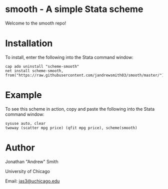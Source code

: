 # smooth - A simple Stata scheme
Welcome to the smooth repo!

# Installation
To install, enter the following into the Stata command window:
```
cap ado uninstall "scheme-smooth"
net install scheme-smooth, from("https://raw.githubusercontent.com/jandrewsmith03/smooth/master/")
```

# Example
To see this scheme in action, copy and paste the following into the Stata command window:
```
sysuse auto, clear
twoway (scatter mpg price) (qfit mpg price), scheme(smooth)
```

# Author
Jonathan "Andrew" Smith

University of Chicago

Email: jas3@uchicago.edu
